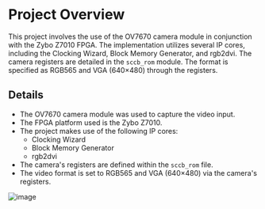 # Project Overview

This project involves the use of the OV7670 camera module in conjunction with the Zybo Z7010 FPGA. The implementation utilizes several IP cores, including the Clocking Wizard, Block Memory Generator, and rgb2dvi. The camera registers are detailed in the `sccb_rom` module. The format is specified as RGB565 and VGA (640×480) through the registers.

## Details

- The OV7670 camera module was used to capture the video input.
- The FPGA platform used is the Zybo Z7010.
- The project makes use of the following IP cores:
  - Clocking Wizard
  - Block Memory Generator
  - rgb2dvi
- The camera's registers are defined within the `sccb_rom` file.
- The video format is set to RGB565 and VGA (640×480) via the camera's registers.


![image](https://github.com/user-attachments/assets/76d6e2ab-7b94-4436-a6b8-5d6c4c341b0d)
